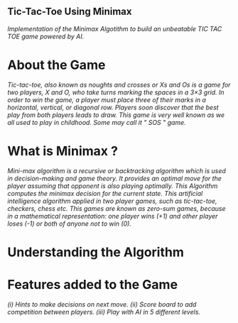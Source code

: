 ## Tic-Tac-Toe Using Minimax
*Implementation of the Minimax Algotithm to build an unbeatable TIC TAC TOE game powered by AI.*
# About the Game
*Tic-tac-toe, also known as noughts and crosses or Xs and Os is a game for two players, X and O, who take turns marking the spaces in a 3×3 grid. In order to win the game, a player must place three of their marks in a horizontal, vertical, or diagonal row. Players soon discover that the best play from both players leads to draw. This game is very well known as we all used to play in childhood. Some may call it " SOS " game.*
# What is Minimax ?
*Mini-max algorithm is a recursive or backtracking algorithm which is used in decision-making and game theory. It provides an optimal move for the player assuming that opponent is also playing optimally. This Algorithm computes the minimax decision for the current state. This artificial intelligence algorithm applied in two player games, such as tic-tac-toe, checkers, chess etc. This games are known as zero-sum games, because in a mathematical representation: one player wins (+1) and other player loses (-1) or both of anyone not to win (0).*
# Understanding the Algorithm




# Features added to the Game
  *(i) Hints to make decisions on next move.
 (ii) Score board to add competition between players.
(iii) Play with AI in 5 different levels.*
